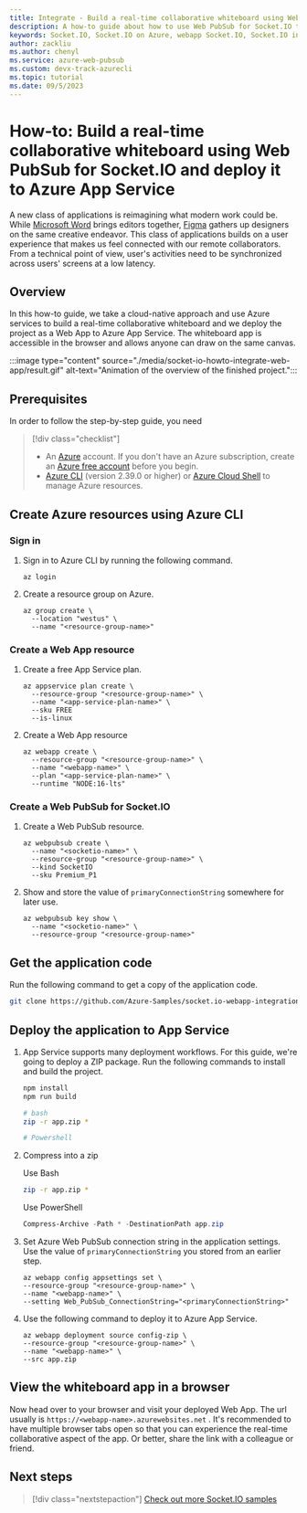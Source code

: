 ```yaml
---
title: Integrate - Build a real-time collaborative whiteboard using Web PubSub for Socket.IO and deploy it to Azure App Service
description: A how-to guide about how to use Web PubSub for Socket.IO to enable real-time collaboration on a digital whiteboard and deploy as a Web App using Azure App Service
keywords: Socket.IO, Socket.IO on Azure, webapp Socket.IO, Socket.IO integration
author: zackliu
ms.author: chenyl
ms.service: azure-web-pubsub
ms.custom: devx-track-azurecli
ms.topic: tutorial
ms.date: 09/5/2023
---
```

# How-to: Build a real-time collaborative whiteboard using Web PubSub for Socket.IO and deploy it to Azure App Service

A new class of applications is reimagining what modern work could be. While [Microsoft Word](https://www.microsoft.com/microsoft-365/word) brings editors together, [Figma](https://www.figma.com) gathers up designers on the same creative endeavor. This class of applications builds on a user experience that makes us feel connected with our remote collaborators. From a technical point of view, user's activities need to be synchronized across users' screens at a low latency.

## Overview
In this how-to guide, we take a cloud-native approach and use Azure services to build a real-time collaborative whiteboard and we deploy the project as a Web App to Azure App Service. The whiteboard app is accessible in the browser and allows anyone can draw on the same canvas.

:::image type="content" source="./media/socket-io-howto-integrate-web-app/result.gif" alt-text="Animation of the overview of the finished project.":::

## Prerequisites
 
In order to follow the step-by-step guide, you need
> [!div class="checklist"]
> * An [Azure](https://portal.azure.com/) account. If you don't have an Azure subscription, create an [Azure free account](https://azure.microsoft.com/free/?ref=microsoft.com&utm_source=microsoft.com&utm_medium=docs&utm_campaign=visualstudio) before you begin.
> * [Azure CLI](/cli/azure/install-azure-cli) (version 2.39.0 or higher) or [Azure Cloud Shell](../cloud-shell/quickstart.md) to manage Azure resources.

## Create Azure resources using Azure CLI
### Sign in
1. Sign in to Azure CLI by running the following command.
    ```azurecli-interactive
    az login
    ```

1. Create a resource group on Azure.
    ```azurecli-interactive
    az group create \
      --location "westus" \  
      --name "<resource-group-name>"
    ```

### Create a Web App resource
1. Create a free App Service plan.
    ```azurecli-interactive
    az appservice plan create \ 
      --resource-group "<resource-group-name>" \ 
      --name "<app-service-plan-name>" \ 
      --sku FREE
      --is-linux
    ```

1. Create a Web App resource 
    ```azurecli-interactive
    az webapp create \
      --resource-group "<resource-group-name>" \
      --name "<webapp-name>" \ 
      --plan "<app-service-plan-name>" \
      --runtime "NODE:16-lts"
    ```

### Create a Web PubSub for Socket.IO
1. Create a Web PubSub resource.
    ```azurecli-interactive
    az webpubsub create \
      --name "<socketio-name>" \
      --resource-group "<resource-group-name>" \
      --kind SocketIO
      --sku Premium_P1
    ```

1. Show and store the value of `primaryConnectionString` somewhere for later use.
    ```azurecli-interactive
    az webpubsub key show \
      --name "<socketio-name>" \
      --resource-group "<resource-group-name>"
    ```

## Get the application code
Run the following command to get a copy of the application code.
  ```bash
  git clone https://github.com/Azure-Samples/socket.io-webapp-integration
  ```

## Deploy the application to App Service
1. App Service supports many deployment workflows. For this guide, we're going to deploy a ZIP package. Run the following commands to install and build the project.
    ```bash
    npm install
    npm run build

    # bash
    zip -r app.zip *

    # Powershell
    ```

1. Compress into a zip

    Use Bash
    ```bash
    zip -r app.zip *
    ```

    Use PowerShell
    ```PowerShell
    Compress-Archive -Path * -DestinationPath app.zip
    ```

1. Set Azure Web PubSub connection string in the application settings. Use the value of  `primaryConnectionString` you stored from an earlier step.
    ```azurecli-interactive
    az webapp config appsettings set \
    --resource-group "<resource-group-name>" \
    --name "<webapp-name>" \
    --setting Web_PubSub_ConnectionString="<primaryConnectionString>"
    ```
    
1. Use the following command to deploy it to Azure App Service.
    ```azurecli-interactive
    az webapp deployment source config-zip \
    --resource-group "<resource-group-name>" \
    --name "<webapp-name>" \
    --src app.zip
    ```

## View the whiteboard app in a browser
Now head over to your browser and visit your deployed Web App. The url usually is `https://<webapp-name>.azurewebsites.net` . It's recommended to have multiple browser tabs open so that you can experience the real-time collaborative aspect of the app. Or better, share the link with a colleague or friend.

## Next steps
> [!div class="nextstepaction"]
> [Check out more Socket.IO samples](https://aka.ms/awps/sio/sample)
